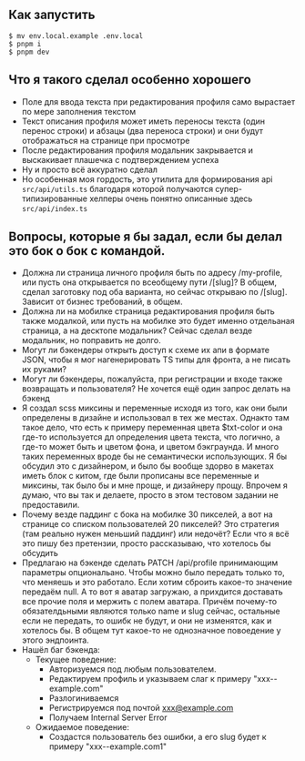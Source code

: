 ## Как запустить

```
$ mv env.local.example .env.local
$ pnpm i
$ pnpm dev
```

## Что я такого сделал особенно хорошего

- Поле для ввода текста при редактирования профиля само вырастает по мере заполнения текстом
- Текст описания профиля может иметь переносы текста (один перенос строки) и абзацы (два переноса строки) и они будут отображаться на странице при просмотре
- После редактирования профиля модальник закрывается и выскакивает плашечка с подтверждением успеха
- Ну и просто всё аккуратно сделал
- Но особенная моя гордость, это утилита для формирования api `src/api/utils.ts` благодаря которой получаются супер-типизированные хелперы очень понятно описанные здесь `src/api/index.ts`

## Вопросы, которые я бы задал, если бы делал это бок о бок с командой.

- Должна ли страница личного профиля быть по адресу /my-profile, или пусть она открывается по всеобщему пути /[slug]? В общем, сделал заготовку под оба варианта, но сейчас открываю по /[slug]. Зависит от бизнес требований, в общем.
- Должна ли на мобилке страница редактирования профиля быть также модалкой, или пусть на мобилке это будет именно отдельаная страница, а на десктопе модальник? Сейчас сделал везде модальник, но поправить не долго.
- Могут ли бэкендеры открыть доступ к схеме их апи в формате JSON, чтобы я мог нагенерировать TS типы для фронта, а не писать их руками?
- Могут ли бэкендеры, пожалуйста, при регистрации и входе также возвращать и пользователя? Не хочется ещё один запрос делать на бэкенд
- Я создал scss миксины и переменные исходя из того, как они были определены в дизайне и использовал в тех же местах. Однакто там такое дело, что есть к примеру переменная цвета $txt-color и она где-то используется дл определения цвета текста, что логично, а где-то может быть и цветом фона, и цветом бэкграунда. И много таких переменных вроде бы не семантически использующих. Я бы обсудил это с дизайнером, и было бы вообще здорво в макетах иметь блок с китом, где были прописаны все переменные и миксины, так было бы и мне проще, и дизайнеру прощу. Впрочем я думаю, что вы так и делаете, просто в этом тестовом задании не предоставили.
- Почему везде паддинг с бока на мобилке 30 пикселей, а вот на странице со списком пользователей 20 пикселей? Это стратегия (там реально нужен меньший паддинг) или недочёт? Если что я всё это пишу без претензии, просто рассказываю, что хотелось бы обсудить
- Предлагаю на бэкенде сделать PATCH /api/profile принимающим параметры опциональано. Чтобы можно было передать только то, что меняешь и это работало. Если хотим сброить какое-то значение передаём null. А то вот я аватар загружаю, а прихдится доставать все прочие поля и мержить с полем аватара. Причём почему-то обязателдьными являются только name и slug сейчас, остальные если не передать, то ошибк не будут, и они не изменятся, как и хотелось бы. В общем тут какое-то не однозначное повоедение у этого эндпоинта.
- Нашёл баг бэкенда:
  - Текущее поведение:
    - Авторизуемся под любым пользователем.
    - Редактируем профиль и указываем слаг к примеру "xxx--example.com"
    - Разлогиниваемся
    - Регистрируемся под почтой xxx@example.com
    - Получаем Internal Server Error
  - Ожидаемое поведение:
    - Создастся пользователь без ошибки, а его slug будет к примеру "xxx--example.com1"
